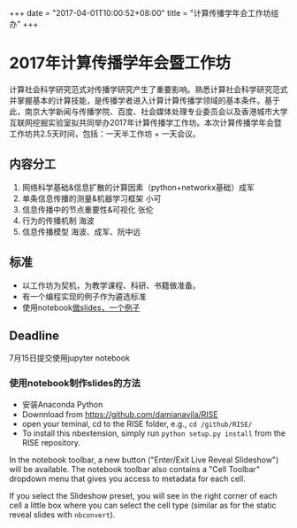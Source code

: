 +++
date = "2017-04-01T10:00:52+08:00"
title = "计算传播学年会工作坊组办"
+++

# 2017年计算传播学年会暨工作坊

计算社会科学研究范式对传播学研究产生了重要影响。熟悉计算社会科学研究范式并掌握基本的计算技能，是传播学者进入计算计算传播学领域的基本条件。基于此，南京大学新闻与传播学院、百度、社会媒体处理专业委员会以及香港城市大学互联网挖掘实验室拟共同举办2017年计算传播学工作坊。本次计算传播学年会暨工作坊共2.5天时间，包括：一天半工作坊 + 一天会议。


## 内容分工

1. 网络科学基础&信息扩散的计算因素（python+networkx基础）成军
2. 单条信息传播的测量&机器学习框架 小可
3. 信息传播中的节点重要性&可视化 张伦
4. 行为的传播机制 海波
5. 信息传播模型 海波、成军、阮中远

## 标准
- 以工作坊为契机，为教学课程、科研、书籍做准备。
- 有一个编程实现的例子作为遴选标准
- 使用notebook[做slides，一个例子](http://nbviewer.jupyter.org/github/computational-class/cjc/blob/gh-pages/slides/01.slides.slides.html)


## Deadline

7月15日提交使用jupyter notebook

### 使用notebook制作slides的方法

- 安装Anaconda Python
- Downnload from https://github.com/damianavila/RISE
- open your teminal, cd to the RISE folder, e.g.,
  `cd /github/RISE/`
- To install this nbextension, simply run
`python setup.py install`
from the RISE repository.

In the notebook toolbar, a new button ("Enter/Exit Live Reveal Slideshow") will be available. The notebook toolbar also contains a "Cell Toolbar" dropdown menu that gives you access to metadata for each cell.

If you select the Slideshow preset, you will see in the right corner of each cell a little box where you can select the cell type (similar as for the static reveal slides with `nbconvert`).
